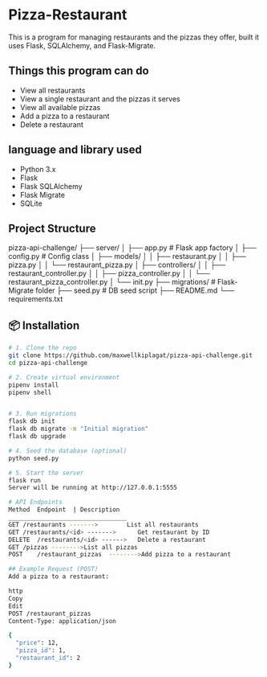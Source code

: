 # Pizza-Restaurant

This is a program  for managing restaurants and the pizzas they offer, built it uses  Flask, SQLAlchemy, and Flask-Migrate.


##  Things this program can do 

- View all restaurants
- View a single restaurant and the pizzas it serves
- View all available pizzas
- Add a pizza to a restaurant
- Delete a restaurant

## language and library used

- Python 3.x
- Flask
- Flask SQLAlchemy
- Flask Migrate
- SQLite

## Project Structure

pizza-api-challenge/
├── server/
│ ├── app.py # Flask app factory
│ ├── config.py # Config class
│ ├── models/
│ │ ├── restaurant.py
│ │ ├── pizza.py
│ │ └── restaurant_pizza.py
│ ├── controllers/
│ │ ├── restaurant_controller.py
│ │ ├── pizza_controller.py
│ │ └── restaurant_pizza_controller.py
│ └── init.py
├── migrations/ # Flask-Migrate folder
├── seed.py # DB seed script
├── README.md
└── requirements.txt


## 📦 Installation

```bash
# 1. Clone the repo
git clone https://github.com/maxwellkiplagat/pizza-api-challenge.git
cd pizza-api-challenge

# 2. Create virtual environment
pipenv install
pipenv shell


# 3. Run migrations
flask db init
flask db migrate -m "Initial migration"
flask db upgrade

# 4. Seed the database (optional)
python seed.py

# 5. Start the server
flask run
Server will be running at http://127.0.0.1:5555

# API Endpoints
Method	Endpoint  |	Description
_________________________________
GET	/restaurants ------->        List all restaurants
GET	/restaurants/<id> ------->	    Get restaurant by ID
DELETE	/restaurants/<id> ------>	Delete a restaurant
GET	/pizzas	-------->List all pizzas
POST	/restaurant_pizzas	-------->Add pizza to a restaurant

## Example Request (POST)
Add a pizza to a restaurant:

http
Copy
Edit
POST /restaurant_pizzas
Content-Type: application/json

{
  "price": 12,
  "pizza_id": 1,
  "restaurant_id": 2
}
